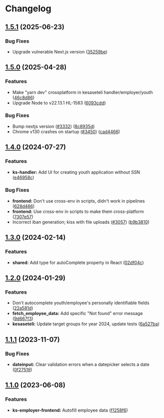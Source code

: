 # Changelog

## [1.5.1](https://github.com/City-of-Helsinki/yjdh/compare/kesaseteli-employer-v1.5.0...kesaseteli-employer-v1.5.1) (2025-06-23)


### Bug Fixes

* Upgrade vulnerable Next.js version ([35259be](https://github.com/City-of-Helsinki/yjdh/commit/35259be9f183beb45638514c612e8d7829eff4da))

## [1.5.0](https://github.com/City-of-Helsinki/yjdh/compare/kesaseteli-employer-v1.4.0...kesaseteli-employer-v1.5.0) (2025-04-28)


### Features

* Make "yarn dev" crossplatform in kesaseteli handler/employer/youth ([46c8d86](https://github.com/City-of-Helsinki/yjdh/commit/46c8d864130172d2010f27adf0b3685409aaf969))
* Upgrade Node to v22.13.1 HL-1583 ([6093cdd](https://github.com/City-of-Helsinki/yjdh/commit/6093cdde2bf6b29517093a08d505ee0a0ca750e0))


### Bug Fixes

* Bump nextjs version ([#3332](https://github.com/City-of-Helsinki/yjdh/issues/3332)) ([8c8935d](https://github.com/City-of-Helsinki/yjdh/commit/8c8935df53c61546fb1909da6bc1e1f6e9b8a1d3))
* Chrome v130 crashes on startup ([#3450](https://github.com/City-of-Helsinki/yjdh/issues/3450)) ([cad4466](https://github.com/City-of-Helsinki/yjdh/commit/cad44663f83bf1a90f4158c68c4f8b4a069ccfe8))

## [1.4.0](https://github.com/City-of-Helsinki/yjdh/compare/kesaseteli-employer-v1.3.0...kesaseteli-employer-v1.4.0) (2024-07-27)


### Features

* **ks-handler:** Add UI for creating youth application without SSN ([e46958c](https://github.com/City-of-Helsinki/yjdh/commit/e46958cdee39abc3fd5c2fada5e2b2e894e8be95))


### Bug Fixes

* **frontend:** Don't use cross-env in scripts, didn't work in pipelines ([628d466](https://github.com/City-of-Helsinki/yjdh/commit/628d466c58fbbff7bf79e11f92a89ef9a2822439))
* **frontend:** Use cross-env in scripts to make them cross-platform ([7307e57](https://github.com/City-of-Helsinki/yjdh/commit/7307e5797d6b0a0bc24eded97d6724a5724a4547))
* Incorrect iban generation; kiss with file uploads ([#3057](https://github.com/City-of-Helsinki/yjdh/issues/3057)) ([b9b3810](https://github.com/City-of-Helsinki/yjdh/commit/b9b38101282a2d48216ea7123e6eb8e8075e5a2c))

## [1.3.0](https://github.com/City-of-Helsinki/yjdh/compare/kesaseteli-employer-v1.2.0...kesaseteli-employer-v1.3.0) (2024-02-14)


### Features

* **shared:** Add type for autoComplete property in React ([02df04c](https://github.com/City-of-Helsinki/yjdh/commit/02df04c707d4f6930663f6ce9bbc6cfac3ec1b4b))

## [1.2.0](https://github.com/City-of-Helsinki/yjdh/compare/kesaseteli-employer-v1.1.1...kesaseteli-employer-v1.2.0) (2024-01-29)


### Features

* Don't autocomplete youth/employee's personally identifiable fields ([22a581d](https://github.com/City-of-Helsinki/yjdh/commit/22a581de28358bbfd4d42fb5f2b2a70e86bc9d5a))
* **fetch_employee_data:** Add specific "Not found" error message ([9d667f3](https://github.com/City-of-Helsinki/yjdh/commit/9d667f3257d75a21acb0ff5fb2f98bf941812c39))
* **kesaseteli:** Update target groups for year 2024, update tests ([6a527ba](https://github.com/City-of-Helsinki/yjdh/commit/6a527badb87ee83302541cdd82a2391fac149821))

## [1.1.1](https://github.com/City-of-Helsinki/yjdh/compare/kesaseteli-employer-v1.1.0...kesaseteli-employer-v1.1.1) (2023-11-07)


### Bug Fixes

* **dateinput:** Clear validation errors when a datepicker selects a date ([0f27519](https://github.com/City-of-Helsinki/yjdh/commit/0f27519cda36372c3d6b049c648afa1c3bc34009))

## [1.1.0](https://github.com/City-of-Helsinki/yjdh/compare/kesaseteli-employer-v1.0.0...kesaseteli-employer-v1.1.0) (2023-06-08)


### Features

* **ks-employer-frontend:** Autofill employee data ([f1258f6](https://github.com/City-of-Helsinki/yjdh/commit/f1258f6889ac6dd97fe5e3c621795dbfa2b3a0d8))
